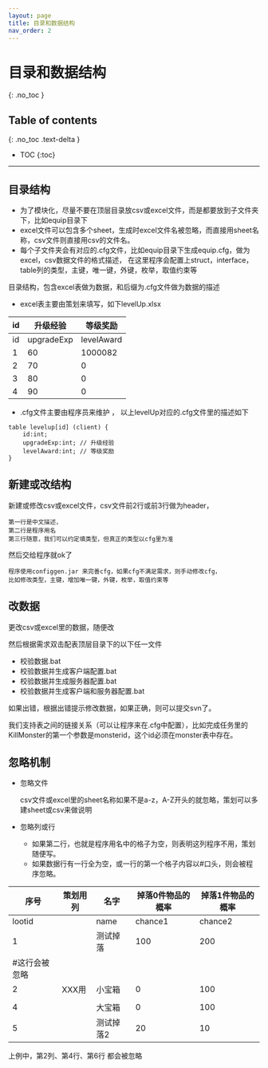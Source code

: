 ```yaml
---
layout: page
title: 目录和数据结构
nav_order: 2
---
```


# 目录和数据结构
{: .no_toc }

## Table of contents
{: .no_toc .text-delta }

- TOC
{:toc}
---

## 目录结构

- 为了模块化，尽量不要在顶层目录放csv或excel文件，而是都要放到子文件夹下，比如equip目录下
- excel文件可以包含多个sheet，生成时excel文件名被忽略，而直接用sheet名称，csv文件则直接用csv的文件名。
- 每个子文件夹会有对应的.cfg文件，比如equip目录下生成equip.cfg，做为excel，csv数据文件的格式描述，
  在这里程序会配置上struct，interface，table列的类型，主键，唯一键，外键，枚举，取值约束等

目录结构，包含excel表做为数据，和后缀为.cfg文件做为数据的描述

* excel表主要由策划来填写，如下levelUp.xlsx

| id  | 升级经验       | 等级奖励       |
|-----|------------|------------|
| id  | upgradeExp | levelAward |
| 1   | 60         | 1000082    |
| 2   | 70         | 0          |
| 3   | 80         | 0          |
| 4   | 90         | 0          |


* .cfg文件主要由程序员来维护 ， 以上levelUp对应的.cfg文件里的描述如下
```
table levelup[id] (client) {
	id:int;
	upgradeExp:int; // 升级经验
	levelAward:int; // 等级奖励
}
```


## 新建或改结构


新建或修改csv或excel文件，csv文件前2行或前3行做为header，

    第一行是中文描述，
    第二行是程序用名
    第三行随意，我们可以约定填类型，但真正的类型以cfg里为准


然后交给程序就ok了

    程序使用configgen.jar 来完善cfg，如果cfg不满足需求，则手动修改cfg，
    比如修改类型，主键，增加唯一键，外键，枚举，取值约束等



## 改数据


更改csv或excel里的数据，随便改


然后根据需求双击配表顶层目录下的以下任一文件

* 校验数据.bat
* 校验数据并生成客户端配置.bat
* 校验数据并生成服务器配置.bat
* 校验数据并生成客户端和服务器配置.bat



如果出错，根据出错提示修改数据，如果正确，则可以提交svn了。

我们支持表之间的链接关系（可以让程序来在.cfg中配置），比如完成任务里的KillMonster的第一个参数是monsterid，这个id必须在monster表中存在。



## 忽略机制

- 忽略文件

  csv文件或excel里的sheet名称如果不是a-z，A-Z开头的就忽略，策划可以多建sheet或csv来做说明

- 忽略列或行

    - 如果第二行，也就是程序用名中的格子为空，则表明这列程序不用，策划随便写。
    - 如果数据行有一行全为空，或一行的第一个格子内容以#口头，则会被程序忽略。

| 序号       | 策划用列 | 名字    | 掉落0件物品的概率 | 掉落1件物品的概率 |
|----------|------|-------|-----------|-----------|
| lootid   |      | name  | chance1   | chance2   |
| 1        |      | 测试掉落  | 100       | 200       |
| #这行会被忽略 |      |       |           |           |
| 2        | XXX用 | 小宝箱   | 0         | 100       |
|          |      |       |           |           |
| 4        |      | 大宝箱   | 0         | 100       |
| 5        |      | 测试掉落2 | 20        | 10        |

上例中，第2列、第4行、第6行 都会被忽略


